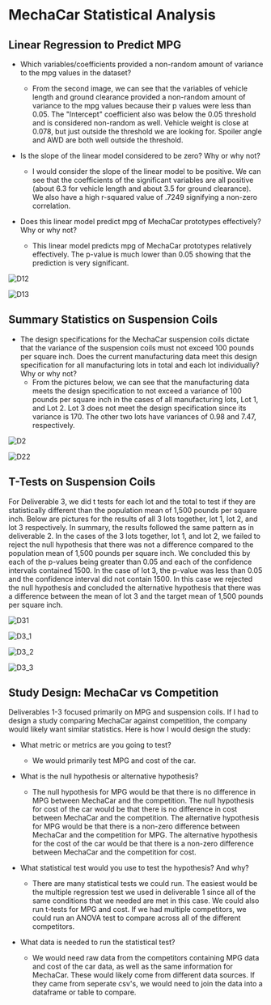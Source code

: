 # MechaCar Statistical Analysis

## Linear Regression to Predict MPG
- Which variables/coefficients provided a non-random amount of variance to the mpg values in the dataset?
    - From the second image, we can see that the variables of vehicle length and ground clearance provided a non-random amount of variance to the mpg values because their p values were less than 0.05. The "Intercept" coefficient also was below the 0.05 threshold and is considered non-random as well. Vehicle weight is close at 0.078, but just outside the threshold we are looking for. Spoiler angle and AWD are both well outside the threshold.


- Is the slope of the linear model considered to be zero? Why or why not?
    - I would consider the slope of the linear model to be positive. We can see that the coefficients of the significant variables are all positive (about 6.3 for vehicle length and about 3.5 for ground clearance). We also have a high r-squared value of .7249 signifying a non-zero correlation.


- Does this linear model predict mpg of MechaCar prototypes effectively? Why or why not?
    - This linear model predicts mpg of MechaCar prototypes relatively effectively. The p-value is much lower than 0.05 showing that the prediction is very significant.

![D12](https://user-images.githubusercontent.com/91795475/151675150-f640d7b4-2c56-48e6-b192-e32f7f1d4674.png)


![D13](https://user-images.githubusercontent.com/91795475/151675152-1d02fe23-3ecc-40e2-819b-654f1de9cf31.png)




## Summary Statistics on Suspension Coils
- The design specifications for the MechaCar suspension coils dictate that the variance of the suspension coils must not exceed 100 pounds per square inch. Does the current manufacturing data meet this design specification for all manufacturing lots in total and each lot individually? Why or why not?
    - From the pictures below, we can see that the manufacturing data meets the design specification to not exceed a variance of 100 pounds per square inch in the cases of all manufacturing lots, Lot 1, and Lot 2. Lot 3 does not meet the design specification since its variance is 170. The other two lots have variances of 0.98 and 7.47, respectively.


![D2](https://user-images.githubusercontent.com/91795475/151675159-f90bdba4-a83b-4420-a06c-ccfa1eeb26c4.png)


![D22](https://user-images.githubusercontent.com/91795475/151675162-2e6ce5eb-c434-496b-b8e9-003787418526.png)




## T-Tests on Suspension Coils
For Deliverable 3, we did t tests for each lot and the total to test if they are statistically different than the population mean of 1,500 pounds per square inch. Below are pictures for the results of all 3 lots together, lot 1, lot 2, and lot 3 respectively. In summary, the results followed the same pattern as in deliverable 2. In the cases of the 3 lots together, lot 1, and lot 2, we failed to reject the null hypothesis that there was not a difference compared to the population mean of 1,500 pounds per square inch. We concluded this by each of the p-values being greater than 0.05 and each of the confidence intervals contained 1500. In the case of lot 3, the p-value was less than 0.05 and the confidence interval did not contain 1500. In this case we rejected the null hypothesis and concluded the alternative hypothesis that there was a difference between the mean of lot 3 and the target mean of 1,500 pounds per square inch.


![D31](https://user-images.githubusercontent.com/91795475/151675170-4642df60-415d-4fd7-9575-6440c2330faa.png)

![D3_1](https://user-images.githubusercontent.com/91795475/151675175-6ed929dd-76ef-4cfc-865d-0a12336ef467.png)

![D3_2](https://user-images.githubusercontent.com/91795475/151675177-cb640f3d-d402-4f2e-ac80-faef8a364eb5.png)

![D3_3](https://user-images.githubusercontent.com/91795475/151675179-d08b910f-aab3-4d26-b5ab-a70821fb3a45.png)




## Study Design: MechaCar vs Competition
Deliverables 1-3 focused primarily on MPG and suspension coils. If I had to design a study comparing MechaCar against competition, the company would likely want similar statistics. Here is how I would design the study:

- What metric or metrics are you going to test?
    - We would primarily test MPG and cost of the car.

- What is the null hypothesis or alternative hypothesis?
    - The null hypothesis for MPG would be that there is no difference in MPG between MechaCar and the competition. The null hypothesis for cost of the car would be that there is no difference in cost between MechaCar and the competition. The alternative hypothesis for MPG would be that there is a non-zero difference between MechaCar and the competition for MPG. The alternative hypothesis for the cost of the car would be that there is a non-zero difference between MechaCar and the competition for cost.

- What statistical test would you use to test the hypothesis? And why?
    - There are many statistical tests we could run. The easiest would be the multiple regression test we used in deliverable 1 since all of the same conditions that we needed are met in this case. We could also run t-tests for MPG and cost. If we had multiple competitors, we could run an ANOVA test to compare across all of the different competitors.

- What data is needed to run the statistical test?
    - We would need raw data from the competitors containing MPG data and cost of the car data, as well as the same information for MechaCar. These would likely come from different data sources. If they came from seperate csv's, we would need to join the data into a dataframe or table to compare.
